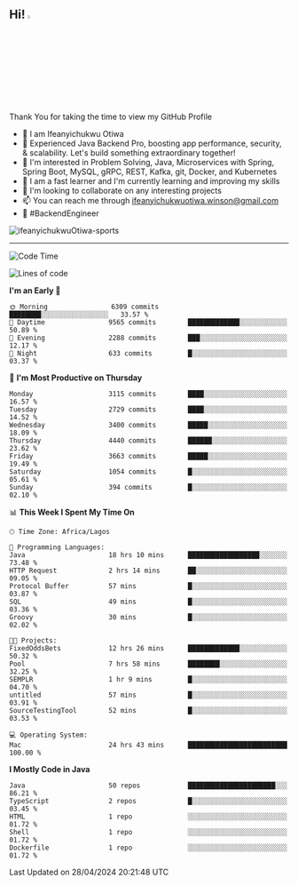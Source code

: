 <!-- BLOG-POST-LIST:START --><!-- BLOG-POST-LIST:END -->

## Hi! <img src="https://media.giphy.com/media/hvRJCLFzcasrR4ia7z/giphy.gif" width="4%"> 

Thank You for taking the time to view my GitHub Profile

- 👋 I am Ifeanyichukwu Otiwa
- 🚀 Experienced Java Backend Pro, boosting app performance, security, & scalability. Let's build something extraordinary together!
- 👀 I'm interested in Problem Solving, Java, Microservices with Spring, Spring Boot, MySQL, gRPC, REST, Kafka, git, Docker, and Kubernetes
- 🌱 I am a fast learner and I'm currently learning and improving my skills
- 💞️ I'm looking to collaborate on any interesting projects
- 📫 You can reach me through ifeanyichukwuotiwa.winson@gmail.com
- 🚀 #BackendEngineer

<p align="left" marginTop="10px"> <img src="https://komarev.com/ghpvc/?username=ifeanyichukwuOtiwa-sports&label=Profile%20views&color=0e75b6&style=for-the-badge" alt="ifeanyichukwuOtiwa-sports" /> </p>

***

<!--START_SECTION:waka-->
![Code Time](http://img.shields.io/badge/Code%20Time-2%2C458%20hrs%2039%20mins-blue)

![Lines of code](https://img.shields.io/badge/From%20Hello%20World%20I%27ve%20Written-5.0%20million%20lines%20of%20code-blue)

**I'm an Early 🐤** 

```text
🌞 Morning                6309 commits        ████████░░░░░░░░░░░░░░░░░   33.57 % 
🌆 Daytime                9565 commits        █████████████░░░░░░░░░░░░   50.89 % 
🌃 Evening                2288 commits        ███░░░░░░░░░░░░░░░░░░░░░░   12.17 % 
🌙 Night                  633 commits         █░░░░░░░░░░░░░░░░░░░░░░░░   03.37 % 
```
📅 **I'm Most Productive on Thursday** 

```text
Monday                   3115 commits        ████░░░░░░░░░░░░░░░░░░░░░   16.57 % 
Tuesday                  2729 commits        ████░░░░░░░░░░░░░░░░░░░░░   14.52 % 
Wednesday                3400 commits        █████░░░░░░░░░░░░░░░░░░░░   18.09 % 
Thursday                 4440 commits        ██████░░░░░░░░░░░░░░░░░░░   23.62 % 
Friday                   3663 commits        █████░░░░░░░░░░░░░░░░░░░░   19.49 % 
Saturday                 1054 commits        █░░░░░░░░░░░░░░░░░░░░░░░░   05.61 % 
Sunday                   394 commits         █░░░░░░░░░░░░░░░░░░░░░░░░   02.10 % 
```


📊 **This Week I Spent My Time On** 

```text
🕑︎ Time Zone: Africa/Lagos

💬 Programming Languages: 
Java                     18 hrs 10 mins      ██████████████████░░░░░░░   73.48 % 
HTTP Request             2 hrs 14 mins       ██░░░░░░░░░░░░░░░░░░░░░░░   09.05 % 
Protocol Buffer          57 mins             █░░░░░░░░░░░░░░░░░░░░░░░░   03.87 % 
SQL                      49 mins             █░░░░░░░░░░░░░░░░░░░░░░░░   03.36 % 
Groovy                   30 mins             █░░░░░░░░░░░░░░░░░░░░░░░░   02.02 % 

🐱‍💻 Projects: 
FixedOddsBets            12 hrs 26 mins      █████████████░░░░░░░░░░░░   50.32 % 
Pool                     7 hrs 58 mins       ████████░░░░░░░░░░░░░░░░░   32.25 % 
SEMPLR                   1 hr 9 mins         █░░░░░░░░░░░░░░░░░░░░░░░░   04.70 % 
untitled                 57 mins             █░░░░░░░░░░░░░░░░░░░░░░░░   03.91 % 
SourceTestingTool        52 mins             █░░░░░░░░░░░░░░░░░░░░░░░░   03.53 % 

💻 Operating System: 
Mac                      24 hrs 43 mins      █████████████████████████   100.00 % 
```

**I Mostly Code in Java** 

```text
Java                     50 repos            ██████████████████████░░░   86.21 % 
TypeScript               2 repos             █░░░░░░░░░░░░░░░░░░░░░░░░   03.45 % 
HTML                     1 repo              ░░░░░░░░░░░░░░░░░░░░░░░░░   01.72 % 
Shell                    1 repo              ░░░░░░░░░░░░░░░░░░░░░░░░░   01.72 % 
Dockerfile               1 repo              ░░░░░░░░░░░░░░░░░░░░░░░░░   01.72 % 
```




 Last Updated on 28/04/2024 20:21:48 UTC
<!--END_SECTION:waka-->

<!--
<p align="center">
![trophy](https://github-profile-trophy.vercel.app/?username=ifeanyichukwuOtiwa-sports&theme=onedark) (https://github.com/ryo-ma/github-profile-trophy)
</p>
-->

<!---
ifeanyi-otiwa/ifeanyi-otiwa is a ✨ special ✨ repository because its `README.md` (this file) appears on your GitHub profile.
You can click the Preview link to take a look at your changes.
--->
